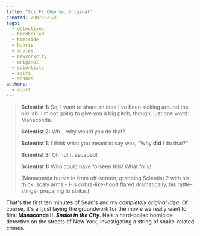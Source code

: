 ```yaml
---
title: "Sci Fi Channel Original"
created: 2007-02-28
tags: 
  - detectives
  - hardboiled
  - homicide
  - hubris
  - movies
  - newyorkcity
  - original
  - scientists
  - scifi
  - snakes
authors: 
  - scott
---
```


> **Scientist 1:** So, I want to share an idea I've been kicking around the old lab. I'm not going to give you a big pitch, though, just one word: Manaconda.
> 
> **Scientist 2:** Wh... why would you do that?
> 
> **Scientist 1:** I think what you meant to say was, "Why **did** I do that?"
> 
> **Scientist 3:** Oh no! It escaped!
> 
> **Scientist 1:** Who could have forseen this! What folly!
> 
> \[Manaconda bursts in from off-screen, grabbing Scientist 2 with his thick, scaly arms - His cobra-like-hood flared dramatically, his rattle-stinger preparing to strike.\]

That's the first ten minutes of Sean's and my _completely original idea_. Of course, it's all just laying the groundwork for the movie we really want to film: **Manaconda II: _Snake in the City_**. He's a hard-boiled homicide detective on the streets of New York, investigating a string of snake-related crimes.
